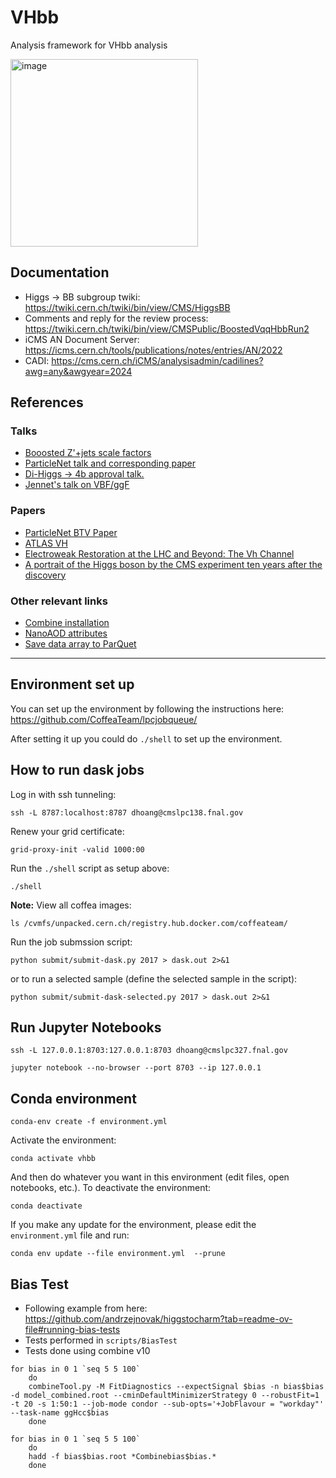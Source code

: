 # VHbb
Analysis framework for VHbb analysis


<img src="https://github.com/user-attachments/assets/3c43623f-6a2c-4cc0-ab7d-9013d2eec666" alt="image" width="300"/>


## Documentation
* Higgs -> BB subgroup twiki: https://twiki.cern.ch/twiki/bin/view/CMS/HiggsBB
* Comments and reply for the review process: https://twiki.cern.ch/twiki/bin/view/CMSPublic/BoostedVqqHbbRun2
* iCMS AN Document Server: https://icms.cern.ch/tools/publications/notes/entries/AN/2022
* CADI: https://cms.cern.ch/iCMS/analysisadmin/cadilines?awg=any&awgyear=2024

## References

### Talks
* [Booosted Z'+jets scale factors](https://indico.cern.ch/event/1355112/#16-booosted-zjets-scale-factor)
* [ParticleNet talk and corresponding paper](https://indico.physics.lbl.gov/event/975/contributions/8301/attachments/4047/5437/23.07.31_BOOST_Xbbcc_performance_CL.pdf)
* [Di-Higgs -> 4b approval talk.](https://indico.cern.ch/event/1078870/contributions/4537934/attachments/2313106/3947040/Preapproval_HH4bggF_280921.pdf)
* [Jennet's talk on VBF/ggF](https://indico.physics.lbl.gov/event/975/contributions/8306/attachments/4062/5457/Dickinson_BOOST23_CMSVBF_vf.pdf)

### Papers
* [ParticleNet BTV Paper](https://cds.cern.ch/record/2866276/files/BTV-22-001-pas.pdf)
* [ATLAS VH](https://arxiv.org/abs/2312.07605)
* [Electroweak Restoration at the LHC and Beyond: The Vh Channel](https://arxiv.org/abs/2012.00774)
* [A portrait of the Higgs boson by the CMS experiment ten years after the discovery]( https://www.nature.com/articles/s41586-022-04892-x)

### Other relevant links
* [Combine installation](https://cms-analysis.github.io/HiggsAnalysis-CombinedLimit/latest/)
* [NanoAOD attributes](https://cms-nanoaod-integration.web.cern.ch/integration/cms-swCMSSW_12_4_X/mc123Xrun3_v10_doc.html)
* [Save data array to ParQuet](https://awkward-array.org/doc/main/reference/generated/ak.to_parquet.html)

----
## Environment set up
You can set up the environment by following the instructions here: https://github.com/CoffeaTeam/lpcjobqueue/

After setting it up you could do `./shell` to set up the environment.

## How to run dask jobs

Log in with ssh tunneling:

```
ssh -L 8787:localhost:8787 dhoang@cmslpc138.fnal.gov
```

Renew your grid certificate:

```
grid-proxy-init -valid 1000:00
```

Run the `./shell` script as setup above:

```
./shell
```

**Note:** View all coffea images: 
```
ls /cvmfs/unpacked.cern.ch/registry.hub.docker.com/coffeateam/
```

Run the job submssion script:

```
python submit/submit-dask.py 2017 > dask.out 2>&1
```

or to run a selected sample (define the selected sample in the script):

```
python submit/submit-dask-selected.py 2017 > dask.out 2>&1
```

## Run Jupyter Notebooks

```
ssh -L 127.0.0.1:8703:127.0.0.1:8703 dhoang@cmslpc327.fnal.gov
```

```
jupyter notebook --no-browser --port 8703 --ip 127.0.0.1
```

## Conda environment

```
conda-env create -f environment.yml
```

Activate the environment:

```
conda activate vhbb
```

And then do whatever you want in this environment (edit files, open notebooks, etc.). To deactivate the environment:

```
conda deactivate
```

If you make any update for the environment, please edit the `environment.yml` file and run:

```
conda env update --file environment.yml  --prune
```

## Bias Test
* Following example from here: https://github.com/andrzejnovak/higgstocharm?tab=readme-ov-file#running-bias-tests
* Tests performed in `scripts/BiasTest`
* Tests done using combine v10

```
for bias in 0 1 `seq 5 5 100`
    do
    combineTool.py -M FitDiagnostics --expectSignal $bias -n bias$bias -d model_combined.root --cminDefaultMinimizerStrategy 0 --robustFit=1 -t 20 -s 1:50:1 --job-mode condor --sub-opts='+JobFlavour = "workday"' --task-name ggHcc$bias
    done
```

```
for bias in 0 1 `seq 5 5 100`
    do 
    hadd -f bias$bias.root *Combinebias$bias.*
    done
```




